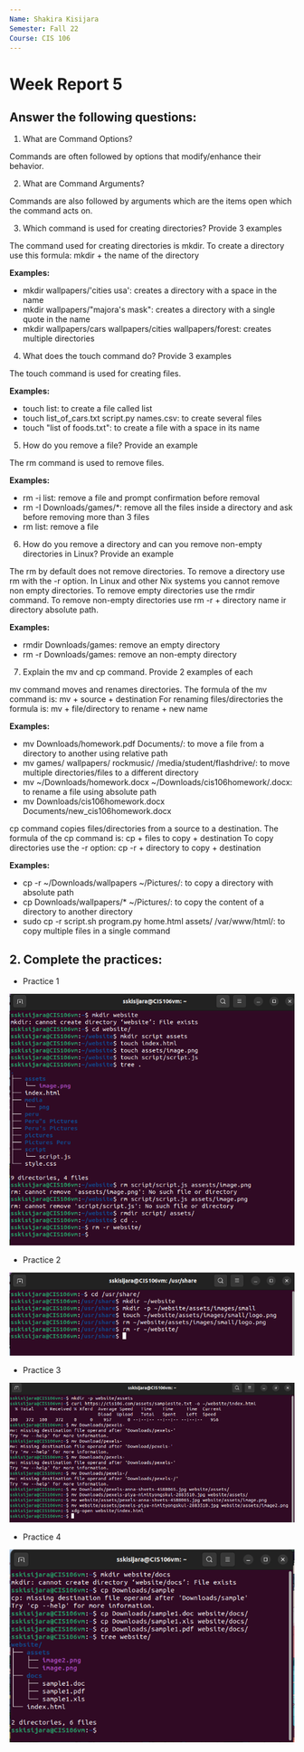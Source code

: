 ```yaml
---
Name: Shakira Kisijara
Semester: Fall 22
Course: CIS 106
---
```


# Week Report 5 

## Answer the following questions:

1. What are Command Options?

Commands are often followed by options that modify/enhance their behavior.

2. What are Command Arguments?

Commands are also followed by arguments which are the items open which the command acts on.

3. Which command is used for creating directories? Provide 3 examples

The command used for creating directories is mkdir. To create a directory use this formula: mkdir + the name of the directory 

**Examples:**
* mkdir wallpapers/'cities usa': creates a directory with a space in the name
* mkdir wallpapers/"majora's mask": creates a directory with a single quote in the name
* mkdir wallpapers/cars wallpapers/cities wallpapers/forest: creates multiple directories

4. What does the touch command do? Provide 3 examples
  
The touch command is used for creating files. 

**Examples:**
* touch list: to create a file called list
* touch list_of_cars.txt script.py names.csv: to create several files
* touch "list of foods.txt": to create a file with a space in its name

5. How do you remove a file? Provide an example

The rm command is used to remove files. 

**Examples:**
* rm -i list: remove a file and prompt confirmation before removal 
* rm -I Downloads/games/*: remove all the files inside a directory and ask before removing more than 3 files
* rm list: remove a file


6. How do you remove a directory and can you remove non-empty directories in Linux? Provide an example

The rm by default does not remove directories. To remove a directory use rm with the -r option. In Linux and other Nix systems you cannot remove non empty directories. To remove empty directories use the rmdir command. To remove non-empty directories use rm -r + directory name ir directory absolute path.  

**Examples:**
* rmdir Downloads/games: remove an empty directory
* rm -r Downloads/games: remove an non-empty directory

7. Explain the mv and cp command. Provide 2 examples of each

mv command moves and renames directories. 
The formula of the mv command is: mv + source + destination
For renaming files/directories the formula is: mv + file/directory to rename + new name

**Examples:**
* mv Downloads/homework.pdf Documents/: to move a file from a directory to another using relative path
* mv games/ wallpapers/ rockmusic/ /media/student/flashdrive/: to move multiple directories/files to a different directory
* mv ~/Downloads/homework.docx ~/Downloads/cis106homework/.docx: to rename a file using absolute path
* mv Downloads/cis106homework.docx Documents/new_cis106homework.docx

cp command copies files/directories from a source to a destination. 
The formula of the cp command is: cp + files to copy + destination
To copy directories use the -r option: cp -r + directory to copy + destination 

**Examples:**
* cp -r ~/Downloads/wallpapers ~/Pictures/: to copy a directory with absolute path
* cp Downloads/wallpapers/* ~/Pictures/: to copy the content of a directory to another directory
* sudo cp -r script.sh program.py home.html assets/ /var/www/html/: to copy multiple files in a single command


## 2. Complete the practices:

* Practice 1
  
![practice1](practice1.png)
  
* Practice 2

![practice2](practice2.png)

* Practice 3
  
![practice3](practice3.png)
  
* Practice 4
  
![practice4](practice4.png)

